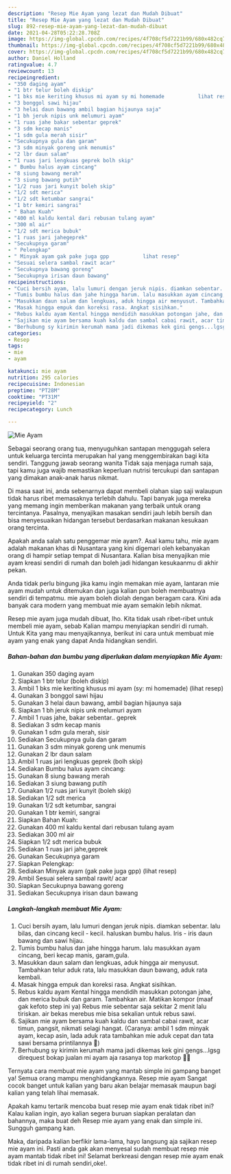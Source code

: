 ```yaml
---
description: "Resep Mie Ayam yang lezat dan Mudah Dibuat"
title: "Resep Mie Ayam yang lezat dan Mudah Dibuat"
slug: 892-resep-mie-ayam-yang-lezat-dan-mudah-dibuat
date: 2021-04-28T05:22:28.708Z
image: https://img-global.cpcdn.com/recipes/4f708cf5d7221b99/680x482cq70/mie-ayam-foto-resep-utama.jpg
thumbnail: https://img-global.cpcdn.com/recipes/4f708cf5d7221b99/680x482cq70/mie-ayam-foto-resep-utama.jpg
cover: https://img-global.cpcdn.com/recipes/4f708cf5d7221b99/680x482cq70/mie-ayam-foto-resep-utama.jpg
author: Daniel Holland
ratingvalue: 4.7
reviewcount: 13
recipeingredient:
- "350 daging ayam"
- "1 btr telur boleh diskip"
- "1 bks mie keriting khusus mi ayam sy mi homemade           lihat resep"
- "3 bonggol sawi hijau"
- "3 helai daun bawang ambil bagian hijaunya saja"
- "1 bh jeruk nipis unk melumuri ayam"
- "1 ruas jahe bakar sebentar geprek"
- "3 sdm kecap manis"
- "1 sdm gula merah sisir"
- "Secukupnya gula dan garam"
- "3 sdm minyak goreng unk menumis"
- "2 lbr daun salam"
- "1 ruas jari lengkuas geprek bolh skip"
- " Bumbu halus ayam cincang"
- "8 siung bawang merah"
- "3 siung bawang putih"
- "1/2 ruas jari kunyit boleh skip"
- "1/2 sdt merica"
- "1/2 sdt ketumbar sangrai"
- "1 btr kemiri sangrai"
- " Bahan Kuah"
- "400 ml kaldu kental dari rebusan tulang ayam"
- "300 ml air"
- "1/2 sdt merica bubuk"
- "1 ruas jari jahegeprek"
- "Secukupnya garam"
- " Pelengkap"
- " Minyak ayam gak pake juga gpp           lihat resep"
- "Sesuai selera sambal rawit acar"
- "Secukupnya bawang goreng"
- "Secukupnya irisan daun bawang"
recipeinstructions:
- "Cuci bersih ayam, lalu lumuri dengan jeruk nipis. diamkan sebentar. lalu bilas, dan cincang kecil - kecil. haluskan bumbu halus. Iris - iris daun bawang dan sawi hijau."
- "Tumis bumbu halus dan jahe hingga harum. lalu masukkan ayam cincang, beri kecap manis, garam,gula."
- "Masukkan daun salam dan lengkuas, aduk hingga air menyusut. Tambahkan telur aduk rata, lalu masukkan daun bawang, aduk rata kembali."
- "Masak hingga empuk dan koreksi rasa. Angkat sisihkan."
- "Rebus kaldu ayam Kental hingga mendidih masukkan potongan jahe, dan merica bubuk dan garam. Tambahkan air. Matikan kompor (maaf gak kefoto step ini ya) Rebus mie sebentar saja sekitar 2 menit lalu tiriskan. air bekas merebus mie bisa sekalian untuk rebus sawi."
- "Sajikan mie ayam bersama kuah kaldu dan sambal cabai rawit, acar timun, pangsit, nikmati selagi hangat. (Caranya: ambil 1 sdm minyak ayam, kecap asin, lada aduk rata tambahkan mie aduk cepat dan tata sawi bersama printilannya 🤩)"
- "Berhubung sy kirimin kerumah mama jadi dikemas kek gini gengs...lgsg direquest bokap jualan mi ayam aja rasanya top markotop 👍🏼"
categories:
- Resep
tags:
- mie
- ayam

katakunci: mie ayam 
nutrition: 295 calories
recipecuisine: Indonesian
preptime: "PT28M"
cooktime: "PT31M"
recipeyield: "2"
recipecategory: Lunch

---
```



![Mie Ayam](https://img-global.cpcdn.com/recipes/4f708cf5d7221b99/680x482cq70/mie-ayam-foto-resep-utama.jpg)

Sebagai seorang orang tua, menyuguhkan santapan menggugah selera untuk keluarga tercinta merupakan hal yang menggembirakan bagi kita sendiri. Tanggung jawab seorang  wanita Tidak saja menjaga rumah saja, tapi kamu juga wajib memastikan keperluan nutrisi tercukupi dan santapan yang dimakan anak-anak harus nikmat.

Di masa  saat ini, anda sebenarnya dapat membeli olahan siap saji walaupun tidak harus ribet memasaknya terlebih dahulu. Tapi banyak juga mereka yang memang ingin memberikan makanan yang terbaik untuk orang tercintanya. Pasalnya, menyajikan masakan sendiri jauh lebih bersih dan bisa menyesuaikan hidangan tersebut berdasarkan makanan kesukaan orang tercinta. 



Apakah anda salah satu penggemar mie ayam?. Asal kamu tahu, mie ayam adalah makanan khas di Nusantara yang kini digemari oleh kebanyakan orang di hampir setiap tempat di Nusantara. Kalian bisa menyajikan mie ayam kreasi sendiri di rumah dan boleh jadi hidangan kesukaanmu di akhir pekan.

Anda tidak perlu bingung jika kamu ingin memakan mie ayam, lantaran mie ayam mudah untuk ditemukan dan juga kalian pun boleh membuatnya sendiri di tempatmu. mie ayam boleh diolah dengan beragam cara. Kini ada banyak cara modern yang membuat mie ayam semakin lebih nikmat.

Resep mie ayam juga mudah dibuat, lho. Kita tidak usah ribet-ribet untuk membeli mie ayam, sebab Kalian mampu menyiapkan sendiri di rumah. Untuk Kita yang mau menyajikannya, berikut ini cara untuk membuat mie ayam yang enak yang dapat Anda hidangkan sendiri.

<!--inarticleads1-->

##### Bahan-bahan dan bumbu yang diperlukan dalam menyiapkan Mie Ayam:

1. Gunakan 350 daging ayam
1. Siapkan 1 btr telur (boleh diskip)
1. Ambil 1 bks mie keriting khusus mi ayam (sy: mi homemade)           (lihat resep)
1. Gunakan 3 bonggol sawi hijau
1. Gunakan 3 helai daun bawang, ambil bagian hijaunya saja
1. Siapkan 1 bh jeruk nipis unk melumuri ayam
1. Ambil 1 ruas jahe, bakar sebentar.. geprek
1. Sediakan 3 sdm kecap manis
1. Gunakan 1 sdm gula merah, sisir
1. Sediakan Secukupnya gula dan garam
1. Gunakan 3 sdm minyak goreng unk menumis
1. Gunakan 2 lbr daun salam
1. Ambil 1 ruas jari lengkuas geprek (bolh skip)
1. Sediakan  Bumbu halus ayam cincang:
1. Gunakan 8 siung bawang merah
1. Sediakan 3 siung bawang putih
1. Gunakan 1/2 ruas jari kunyit (boleh skip)
1. Sediakan 1/2 sdt merica
1. Gunakan 1/2 sdt ketumbar, sangrai
1. Gunakan 1 btr kemiri, sangrai
1. Siapkan  Bahan Kuah:
1. Gunakan 400 ml kaldu kental dari rebusan tulang ayam
1. Sediakan 300 ml air
1. Siapkan 1/2 sdt merica bubuk
1. Sediakan 1 ruas jari jahe,geprek
1. Gunakan Secukupnya garam
1. Siapkan  Pelengkap:
1. Sediakan  Minyak ayam (gak pake juga gpp)           (lihat resep)
1. Ambil Sesuai selera sambal rawit/ acar
1. Siapkan Secukupnya bawang goreng
1. Sediakan Secukupnya irisan daun bawang




<!--inarticleads2-->

##### Langkah-langkah membuat Mie Ayam:

1. Cuci bersih ayam, lalu lumuri dengan jeruk nipis. diamkan sebentar. lalu bilas, dan cincang kecil - kecil. haluskan bumbu halus. Iris - iris daun bawang dan sawi hijau.
1. Tumis bumbu halus dan jahe hingga harum. lalu masukkan ayam cincang, beri kecap manis, garam,gula.
1. Masukkan daun salam dan lengkuas, aduk hingga air menyusut. Tambahkan telur aduk rata, lalu masukkan daun bawang, aduk rata kembali.
1. Masak hingga empuk dan koreksi rasa. Angkat sisihkan.
1. Rebus kaldu ayam Kental hingga mendidih masukkan potongan jahe, dan merica bubuk dan garam. Tambahkan air. Matikan kompor (maaf gak kefoto step ini ya) Rebus mie sebentar saja sekitar 2 menit lalu tiriskan. air bekas merebus mie bisa sekalian untuk rebus sawi.
1. Sajikan mie ayam bersama kuah kaldu dan sambal cabai rawit, acar timun, pangsit, nikmati selagi hangat. (Caranya: ambil 1 sdm minyak ayam, kecap asin, lada aduk rata tambahkan mie aduk cepat dan tata sawi bersama printilannya 🤩)
1. Berhubung sy kirimin kerumah mama jadi dikemas kek gini gengs...lgsg direquest bokap jualan mi ayam aja rasanya top markotop 👍🏼




Ternyata cara membuat mie ayam yang mantab simple ini gampang banget ya! Semua orang mampu menghidangkannya. Resep mie ayam Sangat cocok banget untuk kalian yang baru akan belajar memasak maupun bagi kalian yang telah lihai memasak.

Apakah kamu tertarik mencoba buat resep mie ayam enak tidak ribet ini? Kalau kalian ingin, ayo kalian segera buruan siapkan peralatan dan bahannya, maka buat deh Resep mie ayam yang enak dan simple ini. Sungguh gampang kan. 

Maka, daripada kalian berfikir lama-lama, hayo langsung aja sajikan resep mie ayam ini. Pasti anda gak akan menyesal sudah membuat resep mie ayam mantab tidak ribet ini! Selamat berkreasi dengan resep mie ayam enak tidak ribet ini di rumah sendiri,oke!.

